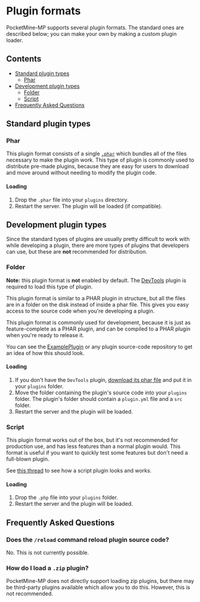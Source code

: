 # Plugin formats

PocketMine-MP supports several plugin formats. The standard ones are described below; you can make your own by making a custom plugin loader.

## Contents
- [Standard plugin types](#standard-plugin-types)
  - [Phar](#phar)
- [Development plugin types](#development-plugin-types)
  - [Folder](#folder)
  - [Script](#script)
- [Frequently Asked Questions](#frequently-asked-questions)

## Standard plugin types
### Phar
This plugin format consists of a single [`.phar`](https://www.php.net/manual/en/intro.phar.php) which bundles all of the files necessary to make the plugin work.
This type of plugin is commonly used to distribute pre-made plugins, because they are easy for users to download and move around without needing to modify the plugin code.

#### Loading
1. Drop the `.phar` file into your `plugins` directory.
2. Restart the server. The plugin will be loaded (if compatible).

## Development plugin types
Since the standard types of plugins are usually pretty difficult to work with while developing a plugin, there are more types of plugins that developers can use, but these are **not** recommended for distribution.

### Folder
**Note:** this plugin format is **not** enabled by default. The [DevTools](https://github.com/pmmp/DevTools) plugin is required to load this type of plugin.

This plugin format is similar to a PHAR plugin in structure, but all the files are in a folder on the disk instead of inside a phar file.
This gives you easy access to the source code when you're developing a plugin. 

This plugin format is commonly used for development, because it is just as feature-complete as a PHAR plugin, and can be compiled to a PHAR plugin when you're ready to release it.

You can see the [ExamplePlugin](https://github.com/pmmp/ExamplePlugin) or any plugin source-code repository to get an idea of how this should look.

#### Loading
1. If you don't have the `DevTools` plugin, [download its phar file](https://github.com/pmmp/DevTools/releases) and put it in your `plugins` folder.
2. Move the folder containing the plugin's source code into your `plugins` folder. The plugin's folder should contain a `plugin.yml` file and a `src` folder.
3. Restart the server and the plugin will be loaded.


### Script
This plugin format works out of the box, but it's not recommended for production use, and has less features than a normal plugin would.
This format is useful if you want to quickly test some features but don't need a full-blown plugin.

See [this thread](https://forums.pocketmine.net/threads/new-plugin-scripting-format-draft.8335/) to see how a script plugin looks and works.

#### Loading
1. Drop the `.php` file into your `plugins` folder.
2. Restart the server and the plugin will be loaded.

## Frequently Asked Questions
### Does the `/reload` command reload plugin source code?
No. This is not currently possible.

### How do I load a `.zip` plugin?
PocketMine-MP does not directly support loading zip plugins, but there may be third-party plugins available which allow you to do this. However, this is not recommended.
